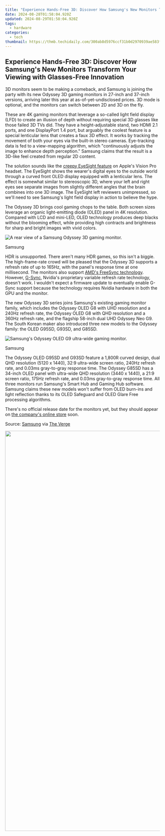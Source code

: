 ```yaml
---
title: "Experience Hands-Free 3D: Discover How Samsung's New Monitors Transform Your Viewing with Glasses-Free Innovation"
date: 2024-08-28T01:58:04.920Z
updated: 2024-08-29T01:58:04.920Z
tags:
  - hardware
categories:
  - tech
thumbnail: https://thmb.techidaily.com/300ab8d5976ccf31b0d2970939ae583f50bd954e838c66ca43450f63be8d3d0c.jpg
---
```


## Experience Hands-Free 3D: Discover How Samsung's New Monitors Transform Your Viewing with Glasses-Free Innovation

3D monitors seem to be making a comeback, and Samsung is joining the party with its new Odyssey 3D gaming monitors in 27-inch and 37-inch versions, arriving later this year at as-of-yet-undisclosed prices. 3D mode is optional, and the monitors can switch between 2D and 3D on the fly.

 These are 4K gaming monitors that leverage a so-called light field display (LFD) to create an illusion of depth without requiring special 3D glasses like those failed 3D TVs did. They have a height-adjustable stand, two HDMI 2.1 ports, and one DisplayPort 1.4 port, but arguably the coolest feature is a special lenticular lens that creates a faux 3D effect. It works by tracking the movement of both your eyes via the built-in stereo cameras. Eye-tracking data is fed to a view-mapping algorithm, which "continuously adjusts the image to enhance depth perception." Samsung claims that the result is a 3D-like feel created from regular 2D content.

 The solution sounds like the [creepy EyeSight feature](https://change-location.techidaily.com/in-2024-ipogo-will-be-the-new-ispoofer-on-vivo-v27e-drfone-by-drfone-virtual-android/) on Apple's Vision Pro headset. The EyeSight shows the wearer's digital eyes to the outside world through a curved front OLED display equipped with a lenticular lens. The effect is somewhat similar to stereoscopic 3D, where your left and right eyes see separate images from slightly different angles that the brain combines into one 3D image. The EyeSight left reviewers unimpressed, so we'll need to see Samsung's light field display in action to believe the hype.

 The Odyssey 3D brings cool gaming chops to the table. Both screen sizes leverage an organic light-emitting diode (OLED) panel in 4K resolution. Compared with LCD and mini-LED, OLED technology produces deep blacks without the blooming effect, while providing high contracts and brightness for sharp and bright images with vivid colors.

![A rear view of a Samsung Odyssey 3D gaming monitor.](https://static1.howtogeekimages.com/wordpress/wp-content/uploads/2024/08/samsung-odyssey-3d-rear-view.jpg) 

Samsung

 HDR is unsupported. There aren't many HDR games, so this isn't a biggie. The high-frame-rate crowd will be pleased that the Odyssey 3D supports a refresh rate of up to 165Hz, with the panel's response time at one millisecond. The monitors also support [AMD's FreeSync technology](https://hardware-reviews.techidaily.com/in-depth-analysis-of-computer-hardware-at-toms-review-sites/). However, [G-Sync](https://fake-location.techidaily.com/dose-life360-notify-me-when-someone-checks-my-location-on-samsung-galaxy-a24-drfone-by-drfone-virtual-android/), Nvidia's proprietary variable refresh rate technology, doesn't work. I wouldn't expect a firmware update to eventually enable G-Sync support because the technology requires Nvidia hardware in both the GPU and the monitor.

 The new Odyssey 3D series joins Samsung's existing gaming monitor family, which includes the Odyssey OLED G8 with UHD resolution and a 240Hz refresh rate, the Odyssey OLED G8 with QHD resolution and a 360Hz refresh rate, and the flagship 58-inch dual UHD Odyssey Neo G9\. The South Korean maker also introduced three new models to the Odyssey family: the OLED G95SD, G93SD, and G85SD.

![Samsung's Odyssey OLED G9 ultra-wide gaming monitor.](https://static1.howtogeekimages.com/wordpress/wp-content/uploads/2024/08/samsung-odyssey-oled-g9.jpg) 

Samsung

 The Odyssey OLED G95SD and G93SD feature a 1,800R curved design, dual QHD resolution (5120 x 1440), 32:9 ultra-wide screen ratio, 240Hz refresh rate, and 0.03ms gray-to-gray response time. The Odyssey G85SD has a 34-inch OLED panel with ultra-wide QHD resolution (3440 x 1440), a 21:9 screen ratio, 175Hz refresh rate, and 0.03ms gray-to-gray response time. All three monitors run Samsung's Smart Hub and Gaming Hub software. Samsung claims these new models won't suffer from OLED burn-ins and light reflection thanks to its OLED Safeguard and OLED Glare Free processing algorithms.

 There's no official release date for the monitors yet, but they should appear on [the company's online store](https://shop-links.co/link/?exclusive=1&publisher_slug=itechdaily19598&url=https%3A%2F%2Fwww.samsung.com%2Fus%2Fcomputing%2Fmonitors%2Fgaming%2F) soon.

 Source: [Samsung](https://shop-links.co/link/?exclusive=1&publisher_slug=itechdaily19598&url=https%3A%2F%2Fnews.samsung.com%2Fglobal%2Fsamsung-electronics-unveils-groundbreaking-glasses-free-odyssey-3d-gaming-monitor-at-gamescom-2024%3Futm%255Fsource%3Dnarrativ%26nrtv%255Fcid%3D.nrtv%255Fplchldr.%26a%3D1851388233037425436%26uuid%3D25131f14-4ee2-4dde-86c3-9fa85976aa96%26uid%255Fbam%3D1851399798339697758%26ar%3D1851399797975855738%26country%255Fcode%3DHR) via [The Verge](https://www.theverge.com/2024/8/21/24225133/samsung-odyssey-3d-gaming-monitor-glasses-free-announcement)

<ins class="adsbygoogle"
     style="display:block"
     data-ad-format="autorelaxed"
     data-ad-client="ca-pub-7571918770474297"
     data-ad-slot="1223367746"></ins>



<ins class="adsbygoogle"
     style="display:block"
     data-ad-client="ca-pub-7571918770474297"
     data-ad-slot="8358498916"
     data-ad-format="auto"
     data-full-width-responsive="true"></ins>



<!-- affiliate ads begin -->
<a href="https://boody-eco-wear.pxf.io/c/5597632/1572622/13846" target="_top" id="1572622"><img src="//a.impactradius-go.com/display-ad/13846-1572622" border="0" alt="" width="1000" height="1298"/></a><img height="0" width="0" src="https://imp.pxf.io/i/5597632/1572622/13846" style="position:absolute;visibility:hidden;" border="0" />
<!-- affiliate ads end -->